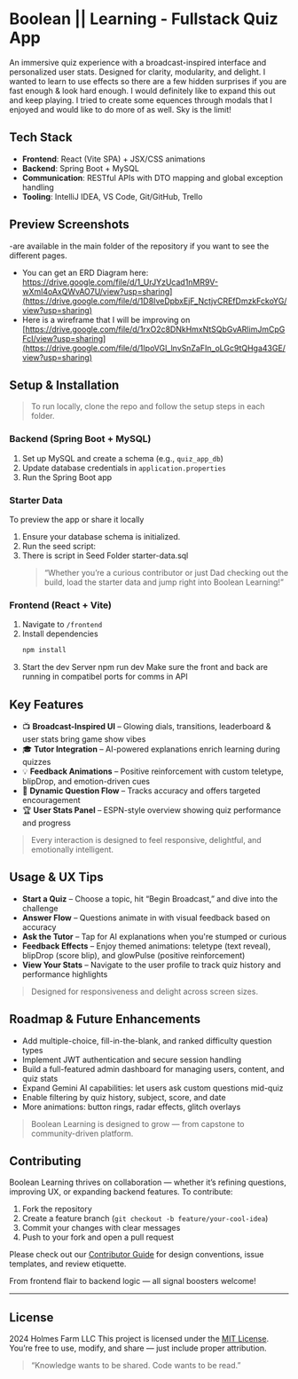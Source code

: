 #  Boolean || Learning - Fullstack Quiz App

An immersive quiz experience with a broadcast-inspired interface and personalized user stats. Designed for clarity, modularity, and delight. I wanted to learn to use effects so there are a few hidden surprises if you are fast enough & look hard enough.  I would definitely like to expand this out and keep playing.  I tried to create some equences through modals that I enjoyed and would like to do more of as well. Sky is the limit!

##  Tech Stack

- **Frontend**: React (Vite SPA) + JSX/CSS animations  
- **Backend**: Spring Boot + MySQL  
- **Communication**: RESTful APIs with DTO mapping and global exception handling  
- **Tooling**: IntelliJ IDEA, VS Code, Git/GitHub, Trello

## Preview Screenshots
-are available in the main folder of the repository if you want to see the different pages. 
- You can get an ERD Diagram here: https://drive.google.com/file/d/1_UrJYzUcad1nMR9V-wXml4oAxQWvAO7U/view?usp=sharing](https://drive.google.com/file/d/1D8IveDpbxEjF_NctjvCREfDmzkFckoYG/view?usp=sharing)
- Here is a wireframe that I will be improving on [https://drive.google.com/file/d/1rxO2c8DNkHmxNtSQbGvARlimJmCpGFcI/view?usp=sharing](https://drive.google.com/file/d/1IpoVGl_lnvSnZaFIn_oLGc9tQHga43GE/view?usp=sharing)

##  Setup & Installation

> To run locally, clone the repo and follow the setup steps in each folder.

### Backend (Spring Boot + MySQL)
1. Set up MySQL and create a schema (e.g., `quiz_app_db`)
2. Update database credentials in `application.properties`
3. Run the Spring Boot app

### Starter Data
To preview the app or share it locally
1. Ensure your database schema is initialized.
2. Run the seed script:
3. There is script in Seed Folder starter-data.sql
   > “Whether you’re a curious contributor or just Dad checking out the build, load the starter data and jump right into Boolean Learning!”
   
### Frontend (React + Vite)
1. Navigate to `/frontend`
2. Install dependencies  
   ```bash
   npm install
3. Start the dev Server
   npm run dev
   Make sure the front and back are running in compatibel ports for comms in API


## Key Features

- 📺 **Broadcast-Inspired UI** – Glowing dials, transitions, leaderboard & user stats bring game show vibes
- 🎓 **Tutor Integration** – AI-powered explanations enrich learning during quizzes  
- 💡 **Feedback Animations** – Positive reinforcement with custom teletype, blipDrop, and emotion-driven cues  
- 🎯 **Dynamic Question Flow** – Tracks accuracy and offers targeted encouragement  
- 🏆 **User Stats Panel** – ESPN-style overview showing quiz performance and progress

> Every interaction is designed to feel responsive, delightful, and emotionally intelligent.

## Usage & UX Tips

- **Start a Quiz** – Choose a topic, hit “Begin Broadcast,” and dive into the challenge  
- **Answer Flow** – Questions animate in with visual feedback based on accuracy  
- **Ask the Tutor** – Tap for AI explanations when you're stumped or curious  
- **Feedback Effects** – Enjoy themed animations: teletype (text reveal), blipDrop (score blip), and glowPulse (positive reinforcement)  
- **View Your Stats** – Navigate to the user profile to track quiz history and performance highlights

> Designed for responsiveness and delight across screen sizes.

##  Roadmap & Future Enhancements

- Add multiple-choice, fill-in-the-blank, and ranked difficulty question types  
- Implement JWT authentication and secure session handling  
- Build a full-featured admin dashboard for managing users, content, and quiz stats  
- Expand Gemini AI capabilities: let users ask custom questions mid-quiz  
- Enable filtering by quiz history, subject, score, and date  
- More animations: button rings, radar effects, glitch overlays

> Boolean Learning is designed to grow — from capstone to community-driven platform.

##  Contributing

Boolean Learning thrives on collaboration — whether it’s refining questions, improving UX, or expanding backend features. To contribute:

1. Fork the repository  
2. Create a feature branch (`git checkout -b feature/your-cool-idea`)  
3. Commit your changes with clear messages  
4. Push to your fork and open a pull request

Please check out our [Contributor Guide](CONTRIBUTING.md) for design conventions, issue templates, and review etiquette.

 From frontend flair to backend logic — all signal boosters welcome!

---

## License
2024 Holmes Farm LLC
This project is licensed under the [MIT License](LICENSE).  
You’re free to use, modify, and share — just include proper attribution.

> “Knowledge wants to be shared. Code wants to be read.”

   
